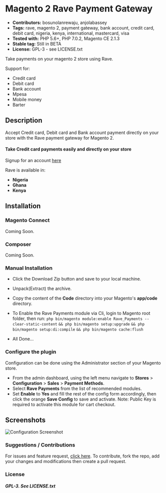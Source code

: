 # Magento 2 Rave Payment Gateway

 - **Contributors:** bosunolanrewaju, anjolabassey
 - **Tags:** rave, magento 2, payment gateway, bank account, credit card, debit card, nigeria, kenya, international, mastercard, visa
 - **Tested with:** PHP 5.6+, PHP 7.0.2, Magento CE 2.1.3
 - **Stable tag:** Still in BETA
 - **License:** GPL-3 - see LICENSE.txt

Take payments on your magento 2 store using Rave.

Support for:

 - Credit card
 - Debit card
 - Bank account
 - Mpesa
 - Mobile money
 - Barter


## Description

Accept Credit card, Debit card and Bank account payment directly on your store with the Rave payment gateway for Magento 2.

#### Take Credit card payments easily and directly on your store

Signup for an account [here](https://rave.flutterwave.com)

Rave is available in:

* __Nigeria__
* __Ghana__
* __Kenya__



## Installation


### Magento Connect

Coming Soon.

### Composer

Coming Soon.


### Manual Installation

*  Click the Download Zip button and save to your local machine.
*  Unpack(Extract) the archive.
*  Copy the content of the __Code__ directory into your Magento's __app/code__ directory.
*  To Enable the Rave Payments module via Cli, login to Magento root folder, then run:
   ```php bin/magento module:enable Rave_Payments --clear-static-content```
   ```&& php bin/magento setup:upgrade```
   ```&& php bin/magento setup:di:compile```
   ```&& php bin/magento cache:flush```
   
   
*  All Done...

### Configure the plugin

Configuration can be done using the Administrator section of your Magento store.

* From the admin dashboard, using the left menu navigate to __Stores__ > __Configuration__ > __Sales__ > __Payment Methods__.
* Select __Rave Payments__ from the list of recommended modules.
* Set __Enable__ to __Yes__ and fill the rest of the config form accordingly, then click the orange __Save Config__ to save and activate.
  Note: Public Key is required to activate this module for cart checkout.

## Screenshots ##

![Configuration Screenshot](https://cloud.githubusercontent.com/assets/8383666/21956754/e5605eca-da87-11e6-855a-eddac6d33961.png)


### Suggestions / Contributions

For issues and feature request, [click here](https://github.com/bosunolanrewaju/magento-rave/issues).
To contribute, fork the repo, add your changes and modifications then create a pull request.


### License

##### GPL-3. See LICENSE.txt
